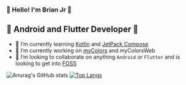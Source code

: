 ### 🎉 Hello! I'm Brian Jr 🎉
## 📱 Android and Flutter Developer 📱 

- 🌱 I’m currently learning [Kotlin](https://kotlinlang.org "Kotlin") and [JetPack Compose](https://developer.android.com/jetpack/compose "Jetpack Compose")
- 🔭 I’m currently working on [myColors](https://github.com/BrianJr03/myColors "myColors") and myColorsWeb
- 👯 I’m looking to collaborate on anything `Android` or `Flutter` and is looking to get into [FOSS](https://itsfoss.com/what-is-foss "What is FOSS?")

![Anurag's GitHub stats](https://github-readme-stats.vercel.app/api?username=BrianJr03&show_icons=true&theme=radical)
[![Top Langs](https://github-readme-stats.vercel.app/api/top-langs/?username=BrianJr03)](https://github.com/BrianJr03/github-readme-stats)
